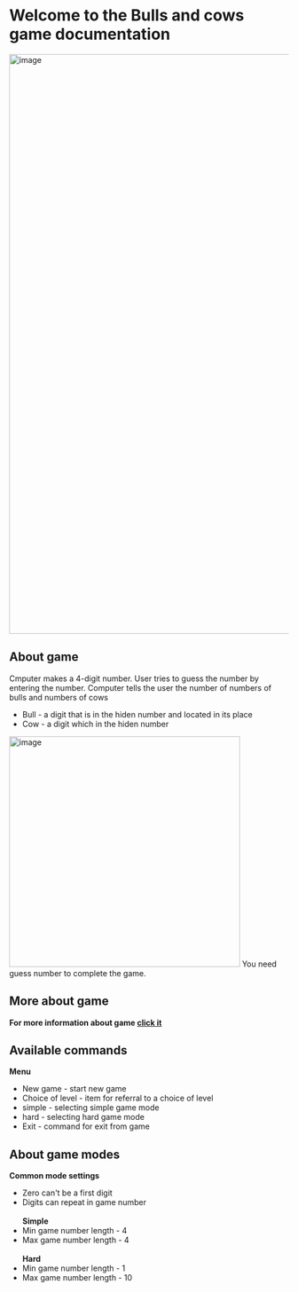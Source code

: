 # Welcome to the Bulls and cows game documentation
<img width="1046" alt="image" src="https://user-images.githubusercontent.com/61533809/188901308-fc322a7d-c19f-4907-8d14-a11eceedcd0a.png">

## About game
Сmputer makes a 4-digit number. User tries to guess the number by entering the number. Computer tells the user the number of numbers of bulls and numbers of cows
- Bull - a digit that is in the hiden number and located in its place
- Cow - a digit which in the hiden number
<img width="416" alt="image" src="https://user-images.githubusercontent.com/61533809/188909314-0a4a9179-8dd2-4d8d-81a4-e68b345934a9.png">
You need guess number to complete the game.

## More about game
**For more information about game [click it](https://en.wikipedia.org/wiki/Bulls_and_Cows)**

## Available commands
**Menu**
- New game - start new game
- Choice of level - item for referral to a choice of level
- simple - selecting simple game mode
- hard - selecting hard game mode
- Exit - command for exit from game

## About game modes
**Common mode settings**
- Zero can't be a first digit 
- Digits can repeat in game number\
\
**Simple**
- Min game number length - 4
- Max game number length - 4\
\
**Hard**
- Min game number length - 1
- Max game number length - 10
